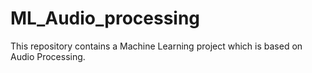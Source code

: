 # ML_Audio_processing
This repository contains a  Machine Learning project which is based on Audio Processing.

